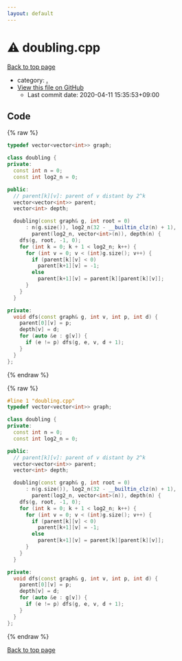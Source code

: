 ```yaml
---
layout: default
---
```


<!-- mathjax config similar to math.stackexchange -->
<script type="text/javascript" async
  src="https://cdnjs.cloudflare.com/ajax/libs/mathjax/2.7.5/MathJax.js?config=TeX-MML-AM_CHTML">
</script>
<script type="text/x-mathjax-config">
  MathJax.Hub.Config({
    TeX: { equationNumbers: { autoNumber: "AMS" }},
    tex2jax: {
      inlineMath: [ ['$','$'] ],
      processEscapes: true
    },
    "HTML-CSS": { matchFontHeight: false },
    displayAlign: "left",
    displayIndent: "2em"
  });
</script>

<script type="text/javascript" src="https://cdnjs.cloudflare.com/ajax/libs/jquery/3.4.1/jquery.min.js"></script>
<script src="https://cdn.jsdelivr.net/npm/jquery-balloon-js@1.1.2/jquery.balloon.min.js" integrity="sha256-ZEYs9VrgAeNuPvs15E39OsyOJaIkXEEt10fzxJ20+2I=" crossorigin="anonymous"></script>
<script type="text/javascript" src="../assets/js/copy-button.js"></script>
<link rel="stylesheet" href="../assets/css/copy-button.css" />


# :warning: doubling.cpp

<a href="../index.html">Back to top page</a>

* category: <a href="../index.html#5058f1af8388633f609cadb75a75dc9d">.</a>
* <a href="{{ site.github.repository_url }}/blob/master/doubling.cpp">View this file on GitHub</a>
    - Last commit date: 2020-04-11 15:35:53+09:00




## Code

<a id="unbundled"></a>
{% raw %}
```cpp
typedef vector<vector<int>> graph;

class doubling {
private:
  const int n = 0;
  const int log2_n = 0;

public:
  // parent[k][v]: parent of v distant by 2^k
  vector<vector<int>> parent;
  vector<int> depth;

  doubling(const graph& g, int root = 0)
      : n(g.size()), log2_n(32 - __builtin_clz(n) + 1),
        parent(log2_n, vector<int>(n)), depth(n) {
    dfs(g, root, -1, 0);
    for (int k = 0; k + 1 < log2_n; k++) {
      for (int v = 0; v < (int)g.size(); v++) {
        if (parent[k][v] < 0)
          parent[k+1][v] = -1;
        else
          parent[k+1][v] = parent[k][parent[k][v]];
      }
    }
  }

private:
  void dfs(const graph& g, int v, int p, int d) {
    parent[0][v] = p;
    depth[v] = d;
    for (auto &e : g[v]) {
      if (e != p) dfs(g, e, v, d + 1);
    }
  }
};
```
{% endraw %}

<a id="bundled"></a>
{% raw %}
```cpp
#line 1 "doubling.cpp"
typedef vector<vector<int>> graph;

class doubling {
private:
  const int n = 0;
  const int log2_n = 0;

public:
  // parent[k][v]: parent of v distant by 2^k
  vector<vector<int>> parent;
  vector<int> depth;

  doubling(const graph& g, int root = 0)
      : n(g.size()), log2_n(32 - __builtin_clz(n) + 1),
        parent(log2_n, vector<int>(n)), depth(n) {
    dfs(g, root, -1, 0);
    for (int k = 0; k + 1 < log2_n; k++) {
      for (int v = 0; v < (int)g.size(); v++) {
        if (parent[k][v] < 0)
          parent[k+1][v] = -1;
        else
          parent[k+1][v] = parent[k][parent[k][v]];
      }
    }
  }

private:
  void dfs(const graph& g, int v, int p, int d) {
    parent[0][v] = p;
    depth[v] = d;
    for (auto &e : g[v]) {
      if (e != p) dfs(g, e, v, d + 1);
    }
  }
};

```
{% endraw %}

<a href="../index.html">Back to top page</a>

